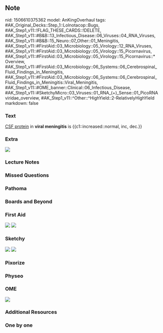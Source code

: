 ## Note
nid: 1506610375362
model: AnKingOverhaul
tags: #AK_Original_Decks::Step_1::Lolnotacop::Bugs, #AK_Step1_v11::!FLAG_THESE_CARDS::!DELETE, #AK_Step1_v11::#B&B::13_Infectious_Disease::06_Viruses::04_RNA_Viruses, #AK_Step1_v11::#B&B::15_Neuro::07_Other::01_Meningitis, #AK_Step1_v11::#FirstAid::03_Microbiology::05_Virology::12_RNA_Viruses, #AK_Step1_v11::#FirstAid::03_Microbiology::05_Virology::15_Picornavirus, #AK_Step1_v11::#FirstAid::03_Microbiology::05_Virology::15_Picornavirus::*Overview, #AK_Step1_v11::#FirstAid::03_Microbiology::06_Systems::06_Cerebrospinal_Fluid_Findings_in_Meningitis, #AK_Step1_v11::#FirstAid::03_Microbiology::06_Systems::06_Cerebrospinal_Fluid_Findings_in_Meningitis::Viral_Meningitis, #AK_Step1_v11::#OME_banner::Clinical::06_Infectious_Disease, #AK_Step1_v11::#SketchyMicro::03_Viruses::01_RNA_(+)_Sense::01_PicoRNAviridae_overview, #AK_Step1_v11::^Other::^HighYield::2-RelativelyHighYield
markdown: false

### Text
<u>CSF protein</u> in <b>viral meningitis</b> is
{{c1::increased::normal, inc, dec.}}

### Extra
<img src="paste-7687991460325.jpg">

### Lecture Notes


### Missed Questions


### Pathoma


### Boards and Beyond


### First Aid
<img src="tmprg34h_vj.png"> <img src="tmp909y_yva.png">

### Sketchy
<img src="paste-63363652517891.jpg"> <img src=
"paste-d45876251fc26008cb9e208943b0d5b2a6b1a0e3.png">

### Pixorize


### Physeo


### OME
<div class="ome-widget">
  <a href=
  "https://onlinemeded.org/spa/infectious-disease?ref=anki"><img src="_OME_AnkiFlashcards_Topic_6.png"></a>
</div>

### Additional Resources


### One by one

